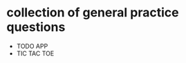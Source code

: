 <h1>collection of general practice questions</h1>
<ul>
  <li>TODO APP
  </li>
  <li>TIC TAC TOE</li>
</ul>
